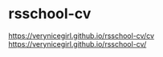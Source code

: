 # rsschool-cv
https://verynicegirl.github.io/rsschool-cv/cv
https://verynicegirl.github.io/rsschool-cv/

